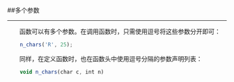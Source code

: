 ##多个参数

---

&emsp;&emsp;函数可以有多个参数。在调用函数时，只需使用逗号将这些参数分开即可：

```javascript
    n_chars('R', 25);
```

&emsp;&emsp;同样，在定义函数时，也在函数头中使用逗号分隔的参数声明列表：

```javascript
    void n_chars(char c, int n)
```